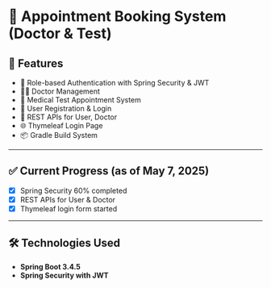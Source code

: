 # 🏥 Appointment Booking System (Doctor & Test)


## 🚀 Features

- 🔐 Role-based Authentication with Spring Security & JWT
- 👩‍⚕️ Doctor Management
- 🧪 Medical Test Appointment System
- 👤 User Registration & Login
- 📄 REST APIs for User, Doctor
- 🌐 Thymeleaf Login Page
- 📦 Gradle Build System

---

## ✅ Current Progress (as of May 7, 2025)

- [x] Spring Security 60% completed
- [x] REST APIs for User & Doctor
- [x] Thymeleaf login form started

---

## 🛠️ Technologies Used

- **Spring Boot 3.4.5**
- **Spring Security with JWT**

